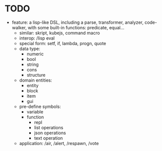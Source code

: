 # TODO

- feature: a lisp-like DSL, including a parse, transformer, analyzer, code-walker, with some built-in functions:
  predicate,
  equal...
    - similar: skript, kubejs, command macro
    - interop: /lisp eval
    - special form: setf, if, lambda, progn, quote
    - data type:
        - numeric
        - bool
        - string
        - cons
        - structure
    - domain entities:
        - entity
        - block
        - item
        - gui
    - pre-define symbols:
        - variable
        - function
            - repl
            - list operations
            - json operations
            - text operation
    - application: /air, /alert, /respawn, /vote